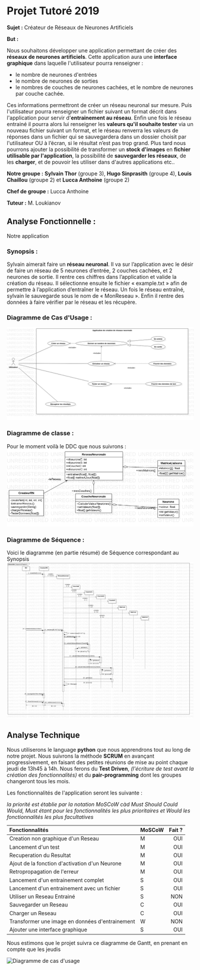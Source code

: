 # Projet Tutoré 2019


__Sujet :__ Créateur de Réseaux de Neurones Artificiels

__But :__ 

Nous souhaitons développer une application permettant de créer des **réseaux de neurones artificiels**. Cette application aura une **interface graphique** dans laquelle l'utilisateur pourra renseigner :
* le nombre de neurones d'entrées
* le nombre de neurones de sorties
* le nombres de couches de neurones cachées, et le nombre de neurones par couche cachée.

Ces informations permettront de créer un réseau neuronal sur mesure. Puis l'utilisateur pourra renseigner un fichier suivant un format décrit dans l'application pour servir d'**entrainement au réseau**.
Enfin une fois le réseau entrainé il pourra alors lui renseigner les **valeurs qu'il souhaite tester** via un nouveau fichier suivant un format, et le réseau renverra les valeurs de réponses dans un fichier qui se sauvegardera dans un dossier choisit par l'utilisateur OU à l’écran, si le résultat n’est pas trop grand.
Plus tard nous pourrons ajouter la possibilité de transformer un **stock d'images** en **fichier utilisable par l'application**, la possibilité de **sauvegarder les réseaux**, de les **charger**, et de pouvoir les utiliser dans d'autres applications etc..

__Notre groupe :__
**Sylvain Thor** (groupe 3), **Hugo Sinprasith** (groupe 4), **Louis Chaillou** (groupe 2) et **Lucca Anthoine** (groupe 2)

__Chef de groupe :__
Lucca Anthoine

__Tuteur :__
M. Loukianov

## Analyse Fonctionnelle :
Notre application 
### Synopsis :
Sylvain aimerait faire un **réseau neuronal**. Il va sur l’application avec le désir de faire un réseau de 5 neurones d’entrée, 2 couches cachées, et 2 neurones de sortie.
Il rentre ces chiffres dans l’application et valide la création du réseau.
Il sélectionne ensuite le fichier « example.txt » afin de permettre à l’application d’entraîner le réseau.
Un fois le réseau entraîné, sylvain le sauvegarde sous le nom de « MonReseau ». Enfin il rentre des données à faire vérifier par le réseau et les récupère.

### Diagramme de Cas d'Usage :
![](diagrammes/DCU.png "Diagramme de cas d'usage")

### Diagramme de classe :
Pour le moment voilà le DDC que nous suivrons :
![](diagrammes/DC.png "Diagramme de classe")

### Diagramme de Séquence :
Voici le diagramme (en partie résumé) de Séquence correspondant au Synopsis
![](diagrammes/DS.png "Diagramme de Séquence")

## Analyse Technique

Nous utiliserons le language **python** que nous apprendrons tout au long de notre projet.
Nous suivrons la méthode **SCRUM** en avançant progressivement, en faisant des petites réunions de mise au point chaque jeudi de 13h45 à 14h.
Nous ferons du **Test Driven**, _(l'écriture de test avant la création des fonctionnalités)_ 
et du **pair-programming** dont les groupes changeront tous les mois.

Les fonctionnalités de l'application seront les suivante :

_la priorité est établie par la notation MoSCoW càd Must Should Could Would, Must étant pour les fonctionnalités les plus prioritaires et Would les fonctionnalités les plus facultatives_


| Fonctionnalités                                 | MoSCoW | Fait ? |
| :--------------------                           | ------ | -----: |
| Creation non graphique d'un Reseau              | M | OUI |
| Lancement d'un test                             | M | OUI |
| Recuperation du Resultat                        | M | OUI |
| Ajout de la fonction d'activation d'un Neurone  | M | OUI |
| Retropropagation de l'erreur                    | M | OUI |
| Lancement d'un entrainement complet             | S | OUI |
| Lancement d'un entrainement avec un fichier     | S | OUI |
| Utiliser un Reseau Entrainé                     | S | NON |
| Sauvegarder un Reseau                           | C | OUI |
| Charger un Reseau                               | C | OUI |
| Transformer une image en données d'entrainement | W | NON |
| Ajouter une interface graphique                 | S | OUI |

Nous estimons que le projet suivra ce diagramme de Gantt, en prenant en compte que les jeudis

![](diagrammes/Gantt.png "Diagramme de cas d'usage")